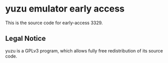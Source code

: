 yuzu emulator early access
=============

This is the source code for early-access 3329.

## Legal Notice

yuzu is a GPLv3 program, which allows fully free redistribution of its source code.